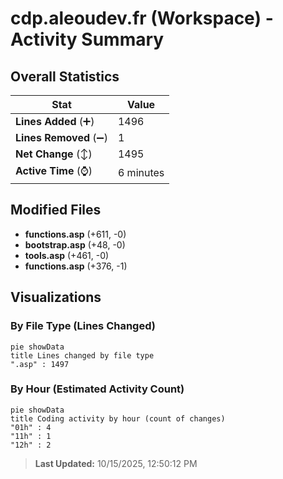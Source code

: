# cdp.aleoudev.fr (Workspace) - Activity Summary 

## Overall Statistics

| Stat                   | Value                                                             |
| ---------------------- | ----------------------------------------------------------------- |
| **Lines Added** (➕)   | 1496                                          |
| **Lines Removed** (➖) | 1                                        |
| **Net Change** (↕)    | 1495                |
| **Active Time** (⌚)   | 6 minutes |


## Modified Files
- **functions.asp** (+611, -0)
- **bootstrap.asp** (+48, -0)
- **tools.asp** (+461, -0)
- **functions.asp** (+376, -1)

## Visualizations

### By File Type (Lines Changed)

```mermaid
pie showData
title Lines changed by file type
".asp" : 1497
```

### By Hour (Estimated Activity Count)

```mermaid
pie showData
title Coding activity by hour (count of changes)
"01h" : 4
"11h" : 1
"12h" : 2
```


> **Last Updated:** 10/15/2025, 12:50:12 PM